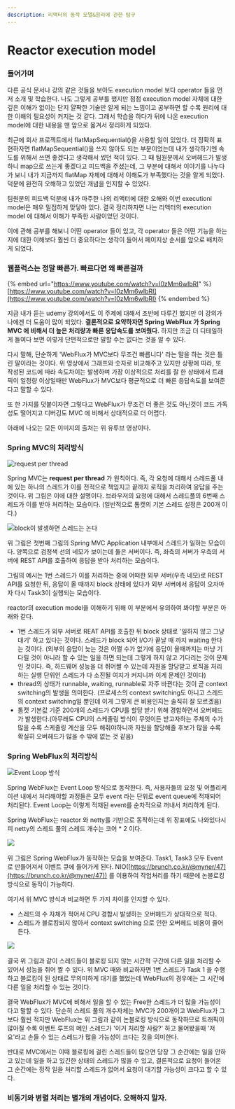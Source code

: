 ```yaml
---
description: 리액터의 동작 모델&원리에 관한 탐구
---
```


# Reactor execution model

### 들어가며

다른 공식 문서나 강의 같은 것들을 보아도 execution model 보다 operator 들을 먼저 소개 및 학습한다. 나도 그렇게 공부를 했지만 점점 execution model 자체에 대한 깊은 이해가 없이는 단지 얄팍한 기술만 알게 되는 느낌이고 공부하면 할 수록 원리에 대한 이해의 필요성이 커지는 것 같다. 그래서 학습을 하다가 뒤에 나온 execution model에 대한 내용을 맨 앞으로 옮겨서 정리하게 되었다.

최근에 회사 프로젝트에서 flatMapSequential()을 사용할 일이 있었다. 더 정확히 표현하자면 flatMapSequential()을 쓰지 않아도 되는 부분이었는데 내가 생각하기엔 속도를 위해서 쓰면 좋겠다고 생각해서 썼던 적이 있다. 그 때 팀원분께서 오버헤드가 발생하니 map으로 쓰는게 좋겠다고 피드백을 주셨는데, 그 부분에 대해서 이야기를 나누다가 보니 내가 지금까지 flatMap 자체에 대해서 이해도가 부족했다는 것을 알게 되었다. 덕분에 완전히 오해하고 있었던 개념을 인지할 수 있었다.

팀원분의 피드백 덕분에 내가 마주한 나의 리액터에 대한 오해와 이번 executioni model은 매우 밀접하게 맞닿아 있다. 결국 정리하자면 나는 리액터의 execution model 에 대해서 이해가 부족한 사람이었던 것이다.

이에 관해 공부를 해보니 어떤 operator 들이 있고, 각 operator 들은 어떤 기능을 하는지에 대한 이해보다 훨씬 더 중요하다는 생각이 들어서 페이지상 순서를 앞으로 배치하게 되었다.



### 웹플럭스는 정말 빠른가. 빠르다면 왜 빠른걸까

{% embed url="https://www.youtube.com/watch?v=I0zMm6wIbRI" %}
[https://www.youtube.com/watch?v=I0zMm6wIbRI](https://www.youtube.com/watch?v=I0zMm6wIbRI)
{% endembed %}

지금 내가 듣는 udemy 강의에서도 이 주제에 대해서 초반에 다루긴 했지만 이 강의가 나에겐 더 도움이 많이 되었다. **결론적으로 요약하자면 Spring WebFlux 가 Spring MVC 에 비해서 더 높은 처리량과 빠른 응답속도를  보여줬다.** 하지만 조금 더 디테일하게 들여다 보면 이렇게 단편적으로만 말할 수는 없다는 것을 알 수 있다.

다시 말해, 단순하게 'WebFlux가 MVC보다 무조건 빠릅니다' 라는 말을 하는 것은 틀린 말이라는 것이다. 위 영상에서 그래프와 숫자로 비교해주고 있지만 상황에 따라, 또 작성된 코드에 따라 속도차이는 발생하며 가장 이상적으로 처리를 잘 한 상태에서 트래픽이 일정량 이상일때만 WebFlux가 MVC보다 평균적으로 더 빠른 응답속도를 보여준다고 말할 수 있다.

또 한 가지를 덧붙이자면 그렇다고 WebFlux가 무조건 더 좋은 것도 아닌것이 코드 가독성도 떨어지고 디버깅도 MVC 에 비해서 상대적으로 더 어렵다.

아래에 나오는 모든 이미지의 출처는 위 유투브 영상이다.



### Spring MVC의 처리방식

![request per thread](<.gitbook/assets/스크린샷 2022-05-22 오후 8.17.34 (4).png>)

Spring MVC는 **request per thread** 가 원칙이다. 즉, 각 요청에 대해서 스레드풀 내에 있는 하나의 스레드가 이를 전적으로 책임지고 끝까지 로직을 처리하여 응답을 주는 것이다. 위 그림은 이에 대한 설명이다. 브라우저의 요청에 대해서 스레드풀의 6번째 스레드가 이를 받아 처리하는 모습이다. (일반적으로 톰캣의 기본 스레드 설정은 200개 이다.)&#x20;



![block이 발생하면 스레드는 논다](<.gitbook/assets/스크린샷 2022-05-22 오후 8.18.11 (1).png>)

위 그림은 첫번째 그림의 Spring MVC Application 내부에서 스레드가 일하는 모습이다. 양쪽으로 검정색 선의 네모가 보이는데 둘은 서버이다. 즉, 좌측의 서버가 우측의 서버에 REST API를 호출하여 응답을 받아 처리하는 모습이다.

그림의 예시는 1번 스레드가 이를 처리하는 중에 어떠한 외부 서버(우측 네모)로 REST API를 요청한 뒤, 응답이 올 때까지 block 상태에 있다가 외부 서버에서 응답이 오자마자 다시 Task3이 실행되는 모습이다.

reactor의 execution model을 이해하기 위해 이 부분에서 유의하여 봐야할 부분은 아래와 같다.&#x20;

* 1번 스레드가 외부 서버로 REAT API를 호출한 뒤 block 상태로 '일하지 않고 그냥 대기' 하고 있다는 것이다. 스레드가 block 되어 I/O가 끝날 때 까지 waiting 한다는 것이다. (외부의 응답이 늦는 것은 어쩔 수가 없기에 응답이 올때까지는 마냥 기다릴 것이 아니라 할 수 있는 일을 하면 되는데 그렇게 하지 않고 기다리는 것이 문제인 것이다. 즉, 하드웨어 성능을 더 쥐어짤 수 있는데 자원을 할당받고 로직을 처리하는 실행 단위인 스레드가 다 소진될 여지가 커지니까 이게 문제인 것이다)
* thread의 상태가 runnable, waiting, runnable로 자주 바뀐다는 것이 곧 context switching의 발생을 의미한다. (프로세스의 context switching도 아니고 스레드의 context switching일 뿐인데 이게 그렇게 큰 비용인지는 솔직히 잘 모르겠음)
* 톰캣 기본값 기준 200개의 스레드가 CPU를 할당 받기 위해 경합하면서 오버헤드가 발생한다.(아무래도 CPU의 스케줄링 방식이 무엇이든 받고자하는 주체의 수가 많을 수록 스케줄링 계산을 모두 해줘야하니까 자원을 할당해줄 후보가 많을 수록 확실히 오버헤드가 많을 수 밖에 없는 것 같음)



### Spring WebFlux의 처리방식

![Event Loop 방식](<.gitbook/assets/스크린샷 2022-05-22 오후 8.29.05.png>)

Spring WebFlux는 Event Loop 방식으로 동작한다. 즉, 사용자들의 요청 및 어플리케이션 내에서 처리해야할 과정들은 모두 event 라는 단위로 event queue에 적재되어 처리된다. Event Loop는 이렇게 적재된 event를 순차적으로 꺼내서 처리하게 된다.&#x20;

Spring WebFlux는 reactor 와 netty를 기반으로 동작하는데 위 장표에도 나와있다시피 netty의 스레드 풀의 스레드 개수는 코어 \* 2 이다.



![](<.gitbook/assets/스크린샷 2022-05-22 오후 8.39.07.png>)

위 그림은 Spring WebFlux가 동작하는 모습을 보여준다. Task1, Task3 모두 Event로 만들어져서 이벤트 큐에 들어가게 된다. NIO([https://brunch.co.kr/@myner/47](https://brunch.co.kr/@myner/47)) 를 이용하여 작업처리를 하기 때문에 논블로킹 방식으로 동작이 가능하다.

여기서 위 MVC 방식과 비교하면 두 가지 차이를 인지할 수 있다.

* 스레드의 수 자체가 적어서 CPU 경합시 발생하는 오버헤드가 상대적으로 적다.
* 스레드가 블로킹되지 않아서 context switching 으로 인한 오버헤드 비용이 줄어든다.



![](<.gitbook/assets/스크린샷 2022-05-22 오후 9.10.12.png>)

결국 위 그림과 같이 스레드들이 블로킹 되지 않는 시간적 구간에 다른 일을 처리할 수 있어서 성능을 쥐어 짤 수 있다. 위 MVC 때와 비교하자면 1번 스레드가 Task 1 을 수행하고 블로킹이 된 상태로 무의미하게 대기를 했었는데 WebFlux의 경우에는 그 시간에 다른 일을 처리할 수 있는 것이다.

결국 WebFlux가 MVC에 비해서 일을 할 수 있는 Free한 스레드가 더 많을 가능성이 다고 말할 수 있다. 단순히 스레드 풀의 개수자체는 MVC가 200개이고 WebFlux가 그보다 훨씬 적지만 WebFlux는 위 그림과 같이 논블로킹 방식으로 동작하므로 트래픽이 많아질 수록 이벤트 루프의 메인 스레드가 '이거 처리할 사람?' 하고 물어봤을때 '저요'라고 손들 수 있는 스레드가 많을 가능성이 크다는 것을 의미한다.

반대로 MVC에서는 이때 블로킹에 걸린 스레드들이 많으면 당장 그 순간에는 일을 안하고 있는데 일을 하고 있긴한 상태의 스레드가 많을 수 있고, 결론적으로 요청이 들어온 그 순간에는 정작 일을 처리할 스레드가 없어서 요청이 대기할 가능성이 크다고 할 수 있다.





### 비동기와 병렬 처리는 별개의 개념이다. 오해하지 말자.





